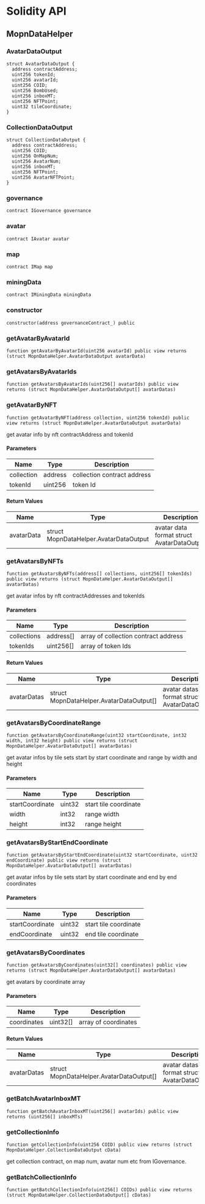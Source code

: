 # Solidity API

## MopnDataHelper

### AvatarDataOutput

```solidity
struct AvatarDataOutput {
  address contractAddress;
  uint256 tokenId;
  uint256 avatarId;
  uint256 COID;
  uint256 BombUsed;
  uint256 inboxMT;
  uint256 NFTPoint;
  uint32 tileCoordinate;
}
```

### CollectionDataOutput

```solidity
struct CollectionDataOutput {
  address contractAddress;
  uint256 COID;
  uint256 OnMapNum;
  uint256 AvatarNum;
  uint256 inboxMT;
  uint256 NFTPoint;
  uint256 AvatarNFTPoint;
}
```

### governance

```solidity
contract IGovernance governance
```

### avatar

```solidity
contract IAvatar avatar
```

### map

```solidity
contract IMap map
```

### miningData

```solidity
contract IMiningData miningData
```

### constructor

```solidity
constructor(address governanceContract_) public
```

### getAvatarByAvatarId

```solidity
function getAvatarByAvatarId(uint256 avatarId) public view returns (struct MopnDataHelper.AvatarDataOutput avatarData)
```

### getAvatarsByAvatarIds

```solidity
function getAvatarsByAvatarIds(uint256[] avatarIds) public view returns (struct MopnDataHelper.AvatarDataOutput[] avatarDatas)
```

### getAvatarByNFT

```solidity
function getAvatarByNFT(address collection, uint256 tokenId) public view returns (struct MopnDataHelper.AvatarDataOutput avatarData)
```

get avatar info by nft contractAddress and tokenId

#### Parameters

| Name | Type | Description |
| ---- | ---- | ----------- |
| collection | address | collection contract address |
| tokenId | uint256 | token Id |

#### Return Values

| Name | Type | Description |
| ---- | ---- | ----------- |
| avatarData | struct MopnDataHelper.AvatarDataOutput | avatar data format struct AvatarDataOutput |

### getAvatarsByNFTs

```solidity
function getAvatarsByNFTs(address[] collections, uint256[] tokenIds) public view returns (struct MopnDataHelper.AvatarDataOutput[] avatarDatas)
```

get avatar infos by nft contractAddresses and tokenIds

#### Parameters

| Name | Type | Description |
| ---- | ---- | ----------- |
| collections | address[] | array of collection contract address |
| tokenIds | uint256[] | array of token Ids |

#### Return Values

| Name | Type | Description |
| ---- | ---- | ----------- |
| avatarDatas | struct MopnDataHelper.AvatarDataOutput[] | avatar datas format struct AvatarDataOutput |

### getAvatarsByCoordinateRange

```solidity
function getAvatarsByCoordinateRange(uint32 startCoordinate, int32 width, int32 height) public view returns (struct MopnDataHelper.AvatarDataOutput[] avatarDatas)
```

get avatar infos by tile sets start by start coordinate and range by width and height

#### Parameters

| Name | Type | Description |
| ---- | ---- | ----------- |
| startCoordinate | uint32 | start tile coordinate |
| width | int32 | range width |
| height | int32 | range height |

### getAvatarsByStartEndCoordinate

```solidity
function getAvatarsByStartEndCoordinate(uint32 startCoordinate, uint32 endCoordinate) public view returns (struct MopnDataHelper.AvatarDataOutput[] avatarDatas)
```

get avatar infos by tile sets start by start coordinate and end by end coordinates

#### Parameters

| Name | Type | Description |
| ---- | ---- | ----------- |
| startCoordinate | uint32 | start tile coordinate |
| endCoordinate | uint32 | end tile coordinate |

### getAvatarsByCoordinates

```solidity
function getAvatarsByCoordinates(uint32[] coordinates) public view returns (struct MopnDataHelper.AvatarDataOutput[] avatarDatas)
```

get avatars by coordinate array

#### Parameters

| Name | Type | Description |
| ---- | ---- | ----------- |
| coordinates | uint32[] | array of coordinates |

#### Return Values

| Name | Type | Description |
| ---- | ---- | ----------- |
| avatarDatas | struct MopnDataHelper.AvatarDataOutput[] | avatar datas format struct AvatarDataOutput |

### getBatchAvatarInboxMT

```solidity
function getBatchAvatarInboxMT(uint256[] avatarIds) public view returns (uint256[] inboxMTs)
```

### getCollectionInfo

```solidity
function getCollectionInfo(uint256 COID) public view returns (struct MopnDataHelper.CollectionDataOutput cData)
```

get collection contract, on map num, avatar num etc from IGovernance.

### getBatchCollectionInfo

```solidity
function getBatchCollectionInfo(uint256[] COIDs) public view returns (struct MopnDataHelper.CollectionDataOutput[] cDatas)
```

